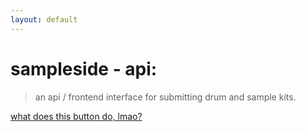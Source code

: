 ```yaml
---
layout: default
---
```


# sampleside - api:
> an api / frontend interface for submitting drum and sample kits.

[what does this button do, lmao?](meow)
